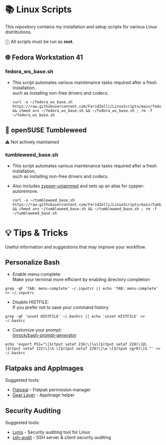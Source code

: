 # 📚️ Linux Scripts
This repository contains my installation and setup scripts for various Linux distributions.
   
ⓘ All scripts must be run as **root**.
   
## 🌐 Fedora Workstation 41
   
### fedora_ws_base.sh
- This script automates various maintenance tasks required after a fresh installation,   
  such as installing non-free drivers and codecs.
   
  ```
  curl -o ~/fedora_ws_base.sh https://raw.githubusercontent.com/FaridZelli/LinuxScripts/main/fedora_ws_base.sh && chmod a+x ~/fedora_ws_base.sh && ~/fedora_ws_base.sh ; rm -f ~/fedora_ws_base.sh
  ```
   
## 🦎 openSUSE Tumbleweed
⚠️ Not actively maintained
   
### tumbleweed_base.sh
- This script automates various maintenance tasks required after a fresh installation,   
  such as installing non-free drivers and codecs.   
- Also includes [zypper-unjammed](https://github.com/makesourcenotcode/zypper-unjammed) and sets up an alias for zypper-autoremove.
   
  ```
  curl -o ~/tumbleweed_base.sh https://raw.githubusercontent.com/FaridZelli/LinuxScripts/main/tumbleweed_base.sh && chmod a+x ~/tumbleweed_base.sh && ~/tumbleweed_base.sh ; rm -f ~/tumbleweed_base.sh
  ```
   
# 💡 Tips & Tricks
Useful information and suggestions that may improve your workflow.
   
## Personalize Bash
- Enable menu-complete:   
Make your terminal more efficient by enabling directory completion
```
grep -qF 'TAB: menu-complete' ~/.inputrc || echo 'TAB: menu-complete' >> ~/.inputrc
```
- Disable HISTFILE:   
If you prefer not to save your command history
```
grep -qF 'unset HISTFILE' ~/.bashrc || echo 'unset HISTFILE' >> ~/.bashrc
```
- Customize your prompt:   
[linrock/bash-prompt-generator](https://github.com/linrock/bash-prompt-generator)
```
echo 'export PS1="\[$(tput setaf 216)\]\u\[$(tput setaf 220)\]@\[$(tput setaf 222)\]\h \[$(tput setaf 229)\]\w \[$(tput sgr0)\]$ "' >> ~/.bashrc
```
## Flatpaks and AppImages
Suggested tools:
- [Flatseal](https://flathub.org/apps/com.github.tchx84.Flatseal) - Flatpak permission manager
- [Gear Lever](https://flathub.org/apps/it.mijorus.gearlever) - AppImage helper
## Security Auditing
Suggested tools:
- [Lynis](https://github.com/CISOfy/lynis) - Security auditing tool for Linux
- [ssh-audit](https://github.com/jtesta/ssh-audit) - SSH server & client security auditing

